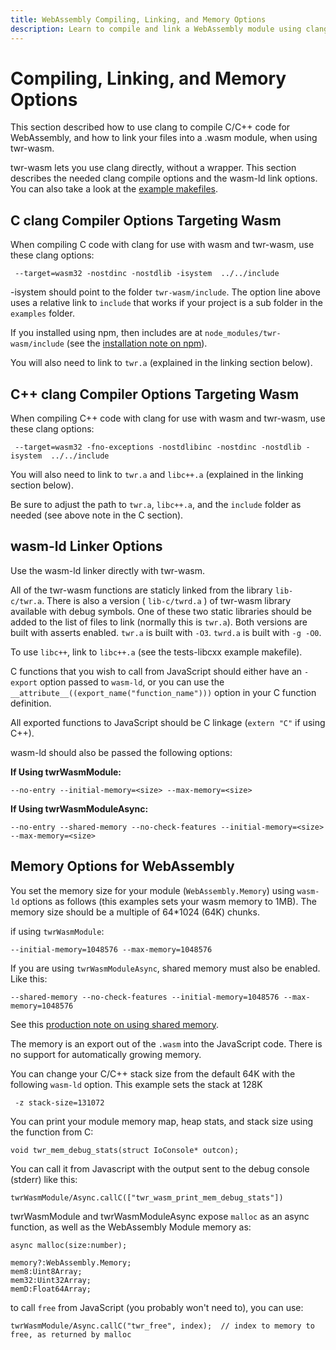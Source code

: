 ```yaml
---
title: WebAssembly Compiling, Linking, and Memory Options
description: Learn to compile and link a WebAssembly module using clang and wasm-ld. Learn debug options, memory and stack size options.
---
```


# Compiling, Linking, and Memory Options
This section described how to use clang to compile C/C++ code for WebAssembly, and how to link your files into a .wasm module, when using twr-wasm.

twr-wasm lets you use clang directly, without a wrapper.  This section describes the needed clang compile options and the wasm-ld link options.  You can also take a look at the [example makefiles](../examples/examples-overview.md).

## C clang Compiler Options Targeting Wasm
When compiling C code with clang for use with wasm and twr-wasm, use these clang options:
~~~
 --target=wasm32 -nostdinc -nostdlib -isystem  ../../include
~~~

-isystem should point to the folder `twr-wasm/include`.  The option line above uses a relative link to `include` that works if your project is a sub folder in the `examples` folder.

If you installed using npm, then includes are at `node_modules/twr-wasm/include` (see the [installation note on npm](installation.md)).

You will also need to link to `twr.a` (explained in the linking section below).

## C++ clang Compiler Options Targeting Wasm
When compiling C++ code with clang for use with wasm and twr-wasm, use these clang options:
~~~
 --target=wasm32 -fno-exceptions -nostdlibinc -nostdinc -nostdlib -isystem  ../../include
~~~

You will also need to link to `twr.a` and `libc++.a` (explained in the linking section below).

Be sure to adjust the path to `twr.a`, `libc++.a`, and the `include` folder as needed (see above note in the C section).

## wasm-ld Linker Options
Use the wasm-ld linker directly with twr-wasm.

All of the twr-wasm functions are staticly linked from the library `lib-c/twr.a`.  There is also a version ( `lib-c/twrd.a` ) of twr-wasm library available with debug symbols.  One of these two static libraries should be added to the list of files to link (normally this is `twr.a`).  Both versions are built with asserts enabled.  `twr.a` is built with `-O3`.  `twrd.a` is built with `-g -O0`.

To use `libc++`, link to `libc++.a` (see the tests-libcxx example makefile).

C functions that you wish to call from JavaScript should either have an `-export` option passed to `wasm-ld`, or you can use the `__attribute__((export_name("function_name")))` option in your C function definition.

All exported functions to JavaScript should be C linkage (`extern "C"` if using C++).

wasm-ld should also be passed the following options:

**If Using twrWasmModule:**
~~~
--no-entry --initial-memory=<size> --max-memory=<size>
~~~

**If Using twrWasmModuleAsync:**
~~~
--no-entry --shared-memory --no-check-features --initial-memory=<size> --max-memory=<size>
~~~

## Memory Options for WebAssembly
You set the memory size for your module (`WebAssembly.Memory`) using `wasm-ld` options as follows (this examples sets your wasm memory to 1MB).  The memory size should be a multiple of 64*1024 (64K) chunks.

if using `twrWasmModule`:
~~~
--initial-memory=1048576 --max-memory=1048576
~~~

If you are using `twrWasmModuleAsync`, shared memory must also be enabled. Like this:
~~~
--shared-memory --no-check-features --initial-memory=1048576 --max-memory=1048576
~~~

See this [production note on using shared memory](../more/production.md).

The memory is an export out of the `.wasm` into the JavaScript code.  There is no support
for automatically growing memory.

You can change your C/C++ stack size from the default 64K with the following `wasm-ld` option.   This example sets the stack at 128K
~~~
 -z stack-size=131072
~~~

You can print your module memory map, heap stats, and stack size using the function from C:
~~~
void twr_mem_debug_stats(struct IoConsole* outcon);
~~~
You can call it from Javascript with the output sent to the debug console (stderr) like this:
~~~
twrWasmModule/Async.callC(["twr_wasm_print_mem_debug_stats"])
~~~

twrWasmModule and twrWasmModuleAsync expose `malloc` as an async function, as well as the WebAssembly Module memory as:
~~~
async malloc(size:number);

memory?:WebAssembly.Memory;
mem8:Uint8Array;
mem32:Uint32Array;
memD:Float64Array;
~~~
to call `free` from JavaScript (you probably won't need to), you can use:
~~~
twrWasmModule/Async.callC("twr_free", index);  // index to memory to free, as returned by malloc
~~~  

